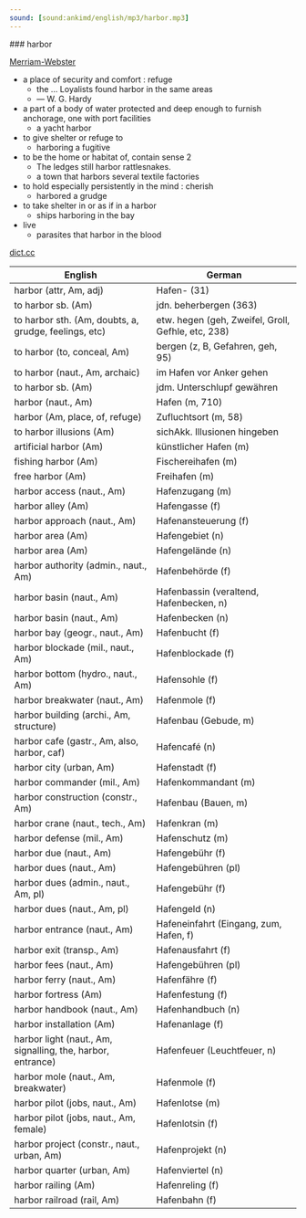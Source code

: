 ```yaml
---
sound: [sound:ankimd/english/mp3/harbor.mp3]
---
```


\### harbor

[Merriam-Webster](https://www.merriam-webster.com/dictionary/harbor)

- a place of security and comfort : refuge
    - the … Loyalists found harbor in the same areas
    - — W. G. Hardy
- a part of a body of water protected and deep enough to furnish anchorage, one with port facilities
    - a yacht harbor
- to give shelter or refuge to
    - harboring a fugitive
- to be the home or habitat of, contain sense 2
    - The ledges still harbor rattlesnakes.
    - a town that harbors several textile factories
- to hold especially persistently in the mind : cherish
    - harbored a grudge
- to take shelter in or as if in a harbor
    - ships harboring in the bay
- live
    - parasites that harbor in the blood

[dict.cc](https://www.dict.cc/harbor)

| English        | German       |
| -------------- | ------------ |
| harbor (attr, Am, adj) | Hafen- (31) |
| to harbor sb. (Am) | jdn. beherbergen (363) |
| to harbor sth. (Am, doubts, a, grudge, feelings, etc) | etw. hegen (geh, Zweifel, Groll, Gefhle, etc, 238) |
| to harbor (to, conceal, Am) | bergen (z, B, Gefahren, geh, 95) |
| to harbor (naut., Am, archaic) | im Hafen vor Anker gehen |
| to harbor sb. (Am) | jdm. Unterschlupf gewähren |
| harbor (naut., Am) | Hafen (m, 710) |
| harbor (Am, place, of, refuge) | Zufluchtsort (m, 58) |
| to harbor illusions (Am) | sichAkk. Illusionen hingeben |
| artificial harbor (Am) | künstlicher Hafen (m) |
| fishing harbor (Am) | Fischereihafen (m) |
| free harbor (Am) | Freihafen (m) |
| harbor access (naut., Am) | Hafenzugang (m) |
| harbor alley (Am) | Hafengasse (f) |
| harbor approach (naut., Am) | Hafenansteuerung (f) |
| harbor area (Am) | Hafengebiet (n) |
| harbor area (Am) | Hafengelände (n) |
| harbor authority (admin., naut., Am) | Hafenbehörde (f) |
| harbor basin (naut., Am) | Hafenbassin (veraltend, Hafenbecken, n) |
| harbor basin (naut., Am) | Hafenbecken (n) |
| harbor bay (geogr., naut., Am) | Hafenbucht (f) |
| harbor blockade (mil., naut., Am) | Hafenblockade (f) |
| harbor bottom (hydro., naut., Am) | Hafensohle (f) |
| harbor breakwater (naut., Am) | Hafenmole (f) |
| harbor building (archi., Am, structure) | Hafenbau (Gebude, m) |
| harbor cafe (gastr., Am, also, harbor, caf) | Hafencafé (n) |
| harbor city (urban, Am) | Hafenstadt (f) |
| harbor commander (mil., Am) | Hafenkommandant (m) |
| harbor construction (constr., Am) | Hafenbau (Bauen, m) |
| harbor crane (naut., tech., Am) | Hafenkran (m) |
| harbor defense (mil., Am) | Hafenschutz (m) |
| harbor due (naut., Am) | Hafengebühr (f) |
| harbor dues (naut., Am) | Hafengebühren (pl) |
| harbor dues (admin., naut., Am, pl) | Hafengebühr (f) |
| harbor dues (naut., Am, pl) | Hafengeld (n) |
| harbor entrance (naut., Am) | Hafeneinfahrt (Eingang, zum, Hafen, f) |
| harbor exit (transp., Am) | Hafenausfahrt (f) |
| harbor fees (naut., Am) | Hafengebühren (pl) |
| harbor ferry (naut., Am) | Hafenfähre (f) |
| harbor fortress (Am) | Hafenfestung (f) |
| harbor handbook (naut., Am) | Hafenhandbuch (n) |
| harbor installation (Am) | Hafenanlage (f) |
| harbor light (naut., Am, signalling, the, harbor, entrance) | Hafenfeuer (Leuchtfeuer, n) |
| harbor mole (naut., Am, breakwater) | Hafenmole (f) |
| harbor pilot (jobs, naut., Am) | Hafenlotse (m) |
| harbor pilot (jobs, naut., Am, female) | Hafenlotsin (f) |
| harbor project (constr., naut., urban, Am) | Hafenprojekt (n) |
| harbor quarter (urban, Am) | Hafenviertel (n) |
| harbor railing (Am) | Hafenreling (f) |
| harbor railroad (rail, Am) | Hafenbahn (f) |
